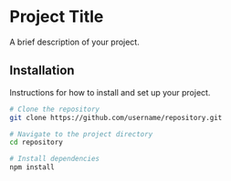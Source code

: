 # Project Title

A brief description of your project.

## Installation

Instructions for how to install and set up your project.

```bash
# Clone the repository
git clone https://github.com/username/repository.git

# Navigate to the project directory
cd repository

# Install dependencies
npm install
